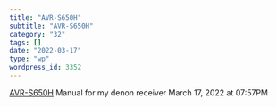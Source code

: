 ```yaml
---
title: "AVR-S650H"
subtitle: "AVR-S650H"
category: "32"
tags: []
date: "2022-03-17"
type: "wp"
wordpress_id: 3352
---
```

[ AVR-S650H](https://manuals.denon.com/AVRS650H/NA/EN/index.php)
 Manual for my denon receiver
March 17, 2022 at 07:57PM